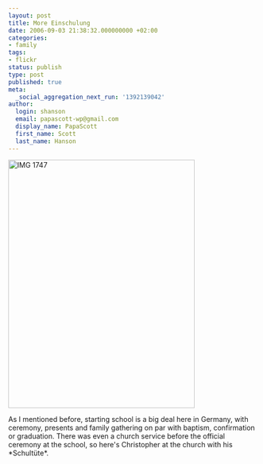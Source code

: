 ```yaml
---
layout: post
title: More Einschulung
date: 2006-09-03 21:38:32.000000000 +02:00
categories:
- family
tags:
- flickr
status: publish
type: post
published: true
meta:
  _social_aggregation_next_run: '1392139042'
author:
  login: shanson
  email: papascott-wp@gmail.com
  display_name: PapaScott
  first_name: Scott
  last_name: Hanson
---
```

<p><a href="http://www.flickr.com/photos/papascott/232972161/" title="Photo Sharing"><img src="http://static.flickr.com/94/232972161_446738bae9.jpg" width="375" height="500" alt="IMG 1747" /></a></p>
<p>As I mentioned before, starting school is a big deal here in Germany, with ceremony, presents and family gathering on par with baptism, confirmation or graduation. There was even a church service before the official ceremony at the school, so here's Christopher at the church with his *Schultüte*.</p>
